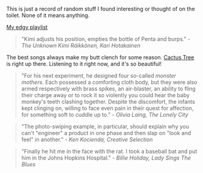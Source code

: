 This is just a record of random stuff I found interesting or thought of on the toilet. None of it means anything.

[My edgy playlist](https://open.spotify.com/playlist/2ORdZAQrZifpoXkfrbvcCg?si=c2766866a52e41ab)

> "Kimi adjusts his position, empties the bottle of Penta and burps." - _The Unknown Kimi Räikkönen, Kari Hotakainen_

The best songs always make my butt clench for some reason. [Cactus Tree](https://open.spotify.com/track/0TUPxOcJc4R3PbWo8QwC3m?si=475ad836ca1947e4) is right up there. Listening to it right now, and it's so beautiful!

> "For his next experiment, he designed four so-called _monster mothers_. Each possessed a comforting cloth body, but they were also armed respectively with brass spikes, an air-blaster, an ability to fling their charge away or to rock it so violently you could hear the baby monkey's teeth clashing together. Despite the discomfort, the infants kept clinging on, willing to face even pain in their quest for affection, for something soft to cuddle up to." - _Olivia Laing, The Lonely City_

> "The photo-swiping example, in particular, should explain why you can't "engineer" a product in one phase and then slap on "look and feel" in another." - _Ken Kocienda, Creative Selection_

> "Finally he hit me in the face with the rat. I took a baseball bat and put him in the Johns Hopkins Hospital." - _Billie Holiday, Lady Sings The Blues_
